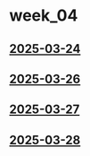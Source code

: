 # week_04 <!-- markmap: foldAll -->
## [2025-03-24](2025-03-24/2025-03-24.html)
## [2025-03-26](2025-03-26/2025-03-26.html)
## [2025-03-27](2025-03-27/2025-03-27.html)
## [2025-03-28](2025-03-28/2025-03-28.html)
